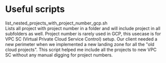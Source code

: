 # Useful scripts

list_nested_projects_with_project_number_gcp.sh
</br>
Lists all project with project number in a folder and will include project in all subfolders as well.
Project number is rarely used in GCP, this usecase is for VPC SC (Virtual Private Cloud Service Control) setup.
Our client needed a new perimeter when we implemented a new landing zone for all the "old cloud projects".
This script helped me include all the projects to new VPC SC without any manual digging for project numbers.
</br>